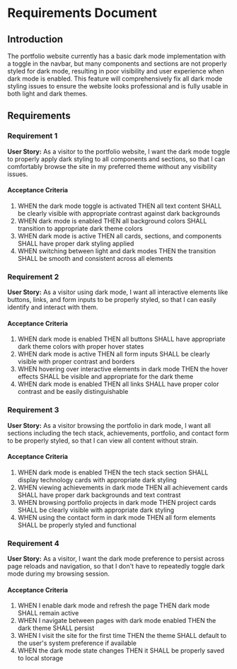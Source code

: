 # Requirements Document

## Introduction

The portfolio website currently has a basic dark mode implementation with a toggle in the navbar, but many components and sections are not properly styled for dark mode, resulting in poor visibility and user experience when dark mode is enabled. This feature will comprehensively fix all dark mode styling issues to ensure the website looks professional and is fully usable in both light and dark themes.

## Requirements

### Requirement 1

**User Story:** As a visitor to the portfolio website, I want the dark mode toggle to properly apply dark styling to all components and sections, so that I can comfortably browse the site in my preferred theme without any visibility issues.

#### Acceptance Criteria

1. WHEN the dark mode toggle is activated THEN all text content SHALL be clearly visible with appropriate contrast against dark backgrounds
2. WHEN dark mode is enabled THEN all background colors SHALL transition to appropriate dark theme colors
3. WHEN dark mode is active THEN all cards, sections, and components SHALL have proper dark styling applied
4. WHEN switching between light and dark modes THEN the transition SHALL be smooth and consistent across all elements

### Requirement 2

**User Story:** As a visitor using dark mode, I want all interactive elements like buttons, links, and form inputs to be properly styled, so that I can easily identify and interact with them.

#### Acceptance Criteria

1. WHEN dark mode is enabled THEN all buttons SHALL have appropriate dark theme colors with proper hover states
2. WHEN dark mode is active THEN all form inputs SHALL be clearly visible with proper contrast and borders
3. WHEN hovering over interactive elements in dark mode THEN the hover effects SHALL be visible and appropriate for the dark theme
4. WHEN dark mode is enabled THEN all links SHALL have proper color contrast and be easily distinguishable

### Requirement 3

**User Story:** As a visitor browsing the portfolio in dark mode, I want all sections including the tech stack, achievements, portfolio, and contact form to be properly styled, so that I can view all content without strain.

#### Acceptance Criteria

1. WHEN dark mode is enabled THEN the tech stack section SHALL display technology cards with appropriate dark styling
2. WHEN viewing achievements in dark mode THEN all achievement cards SHALL have proper dark backgrounds and text contrast
3. WHEN browsing portfolio projects in dark mode THEN project cards SHALL be clearly visible with appropriate dark styling
4. WHEN using the contact form in dark mode THEN all form elements SHALL be properly styled and functional

### Requirement 4

**User Story:** As a visitor, I want the dark mode preference to persist across page reloads and navigation, so that I don't have to repeatedly toggle dark mode during my browsing session.

#### Acceptance Criteria

1. WHEN I enable dark mode and refresh the page THEN dark mode SHALL remain active
2. WHEN I navigate between pages with dark mode enabled THEN the dark theme SHALL persist
3. WHEN I visit the site for the first time THEN the theme SHALL default to the user's system preference if available
4. WHEN the dark mode state changes THEN it SHALL be properly saved to local storage